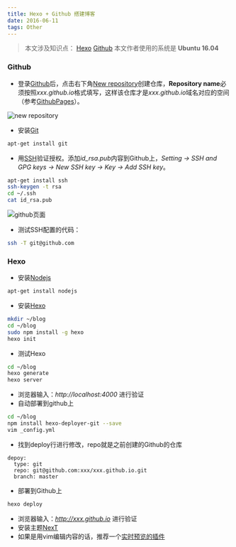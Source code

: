 ```yaml
---
title: Hexo + Github 搭建博客
date: 2016-06-11
tags: Other
---
```

> 本文涉及知识点：
> [Hexo](https://hexo.io)
> [Github](https://github.com)
> 本文作者使用的系统是 **Ubuntu 16.04**

### Github
- 登录[Github](https://github.com)后，点击右下角[New repository](https://github.com/new)创建仓库，**Repository name**必须按照*xxx.github.io*格式填写，这样该仓库才是*xxx.github.io*域名对应的空间（参考[GithubPages](https://pages.github.com)）。

![new repository](http://o8nhgt9v5.bkt.clouddn.com/create%20a%20new%20repository.png)
- 安装[Git](https://git-scm.com)
```bash
apt-get install git
```
- 用[SSH](https://help.github.com/categories/ssh/)验证授权。添加*id_rsa.pub*内容到Github上，*Setting -> SSH and GPG keys -> New SSH key -> Key -> Add SSH key*。
```bash
apt-get install ssh
ssh-keygen -t rsa
cd ~/.ssh
cat id_rsa.pub
```
![github页面](http://o8nhgt9v5.bkt.clouddn.com/ssh.png)
- 测试SSH配置的代码：
```bash
ssh -T git@github.com
```

### Hexo
- 安装[Nodejs](https://nodejs.org)
```bash
apt-get install nodejs
```
- 安装[Hexo](https://hexo.io)
```bash
mkdir ~/blog
cd ~/blog
sudo npm install -g hexo
hexo init
```
- 测试Hexo
```bash
cd ~/blog
hexo generate
hexo server
```
- 浏览器输入：*http://localhost:4000* 进行验证
- 自动部署到github上
```bash
cd ~/blog
npm install hexo-deployer-git --save
vim _config.yml
```
- 找到deploy行进行修改，repo就是之前创建的Github的仓库
```
depoy:
  type: git
  repo: git@github.com:xxx/xxx.github.io.git
  branch: master
```
- 部署到Github上
```bash
hexo deploy
```
- 浏览器输入：*http://xxx.github.io* 进行验证
- 安装主题[NexT](http://theme-next.iissnan.com/)
- 如果是用vim编辑内容的话，推荐一个[实时预览的插件](https://github.com/suan/vim-instant-markdown)
